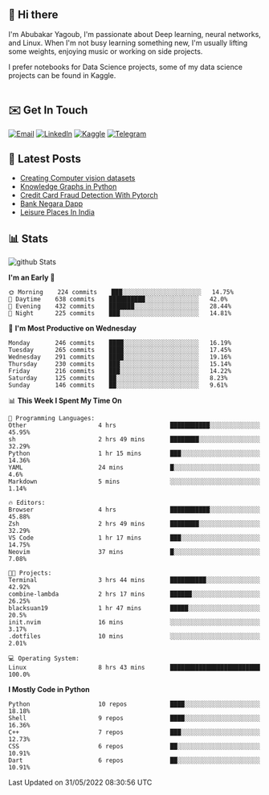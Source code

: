## 👋 Hi there

I'm Abubakar Yagoub, I'm passionate about Deep learning, neural networks, and
Linux. When I'm not busy learning something new, I'm usually lifting some
weights, enjoying music or working on side projects.

I prefer notebooks for Data Science projects, some of my data science projects
can be found in Kaggle. <br> <br>

## ✉️ Get In Touch

[![Email](https://img.shields.io/badge/Email-f1f1f1?style=for-the-badge&logo=gmail&logoColor=0f111a)](mailto:hi@blacksuan19.dev)
[![LinkedIn](https://img.shields.io/badge/LinkedIn-0077B5?style=for-the-badge&logo=linkedin&logoColor=white)](https://www.linkedin.com/in/blacksuan19/)
[![Kaggle](https://img.shields.io/badge/Kaggle-5acfff?style=for-the-badge&logo=kaggle&logoColor=white)](http://kaggle.com/abubakaryagob/)
[![Telegram](https://img.shields.io/badge/Telegram-2CA5E0?style=for-the-badge&logo=telegram&logoColor=white)](https://t.me/blacksuan19)

## 📩 Latest Posts

<!-- BLOG-POST-LIST:START -->
- [Creating Computer vision datasets](http://blacksuan19.dev/blog/creating-datasets/)
- [Knowledge Graphs in Python](http://blacksuan19.dev/projects/Knowledge_Graphs/)
- [Credit Card Fraud Detection With Pytorch](http://blacksuan19.dev/projects/credit-card-fraud-detection-with-pytorch/)
- [Bank Negara Dapp](http://blacksuan19.dev/projects/bank-negara/)
- [Leisure Places In India](http://blacksuan19.dev/projects/leisure-places-in-india/)
<!-- BLOG-POST-LIST:END -->

## 📊 Stats

![github Stats](https://github-readme-stats.vercel.app/api?username=blacksuan19&theme=github_dark&show_icons=true&count_private=true&custom_title=Github%20Stats&hide_border=true)

<!--START_SECTION:waka-->
**I'm an Early 🐤** 

```text
🌞 Morning    224 commits    ███░░░░░░░░░░░░░░░░░░░░░░   14.75% 
🌆 Daytime    638 commits    ██████████░░░░░░░░░░░░░░░   42.0% 
🌃 Evening    432 commits    ███████░░░░░░░░░░░░░░░░░░   28.44% 
🌙 Night      225 commits    ███░░░░░░░░░░░░░░░░░░░░░░   14.81%

```
📅 **I'm Most Productive on Wednesday** 

```text
Monday       246 commits    ████░░░░░░░░░░░░░░░░░░░░░   16.19% 
Tuesday      265 commits    ████░░░░░░░░░░░░░░░░░░░░░   17.45% 
Wednesday    291 commits    ████░░░░░░░░░░░░░░░░░░░░░   19.16% 
Thursday     230 commits    ███░░░░░░░░░░░░░░░░░░░░░░   15.14% 
Friday       216 commits    ███░░░░░░░░░░░░░░░░░░░░░░   14.22% 
Saturday     125 commits    ██░░░░░░░░░░░░░░░░░░░░░░░   8.23% 
Sunday       146 commits    ██░░░░░░░░░░░░░░░░░░░░░░░   9.61%

```


📊 **This Week I Spent My Time On** 

```text
💬 Programming Languages: 
Other                    4 hrs               ███████████░░░░░░░░░░░░░░   45.95% 
sh                       2 hrs 49 mins       ████████░░░░░░░░░░░░░░░░░   32.29% 
Python                   1 hr 15 mins        ███░░░░░░░░░░░░░░░░░░░░░░   14.36% 
YAML                     24 mins             █░░░░░░░░░░░░░░░░░░░░░░░░   4.6% 
Markdown                 5 mins              ░░░░░░░░░░░░░░░░░░░░░░░░░   1.14%

🔥 Editors: 
Browser                  4 hrs               ███████████░░░░░░░░░░░░░░   45.88% 
Zsh                      2 hrs 49 mins       ████████░░░░░░░░░░░░░░░░░   32.29% 
VS Code                  1 hr 17 mins        ███░░░░░░░░░░░░░░░░░░░░░░   14.75% 
Neovim                   37 mins             █░░░░░░░░░░░░░░░░░░░░░░░░   7.08%

🐱‍💻 Projects: 
Terminal                 3 hrs 44 mins       ██████████░░░░░░░░░░░░░░░   42.92% 
combine-lambda           2 hrs 17 mins       ██████░░░░░░░░░░░░░░░░░░░   26.25% 
blacksuan19              1 hr 47 mins        █████░░░░░░░░░░░░░░░░░░░░   20.5% 
init.nvim                16 mins             ░░░░░░░░░░░░░░░░░░░░░░░░░   3.17% 
.dotfiles                10 mins             ░░░░░░░░░░░░░░░░░░░░░░░░░   2.01%

💻 Operating System: 
Linux                    8 hrs 43 mins       █████████████████████████   100.0%

```

**I Mostly Code in Python** 

```text
Python                   10 repos            ████░░░░░░░░░░░░░░░░░░░░░   18.18% 
Shell                    9 repos             ████░░░░░░░░░░░░░░░░░░░░░   16.36% 
C++                      7 repos             ███░░░░░░░░░░░░░░░░░░░░░░   12.73% 
CSS                      6 repos             ██░░░░░░░░░░░░░░░░░░░░░░░   10.91% 
Dart                     6 repos             ██░░░░░░░░░░░░░░░░░░░░░░░   10.91%

```



 Last Updated on 31/05/2022 08:30:56 UTC
<!--END_SECTION:waka-->
